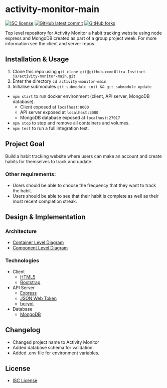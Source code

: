# activity-monitor-main

<!-- badges -->
[![ISC license](https://img.shields.io/badge/License-ISC-blue.svg)](https://www.isc.org/licenses/)
[![GitHub latest commit](https://img.shields.io/github/last-commit/Ultra-Instinct-js/activity-monitor-main.svg)](https://github.com/Ultra-Instinct-js/activity-monitor-main/commit/)
[![GitHub forks](https://img.shields.io/github/forks/Ultra-Instinct-js/activity-monitor-main.svg)](https://github.com/Ultra-Instinct-js/activity-monitor-main)

Top level repository for Activity Monitor a habit tracking website using node express and MongoDB created as part of a group project week. 
For more information see the client and server repos.  

## Installation & Usage

1. Clone this repo using `git clone git@github.com:Ultra-Instinct-js/activity-monitor-main.git`
2. Enter the directory `cd activity-monitor-main`
3. Initialise submodules `git submodule init && git submodule update`
   
* `npm start` to run docker environment (client, API server, MongoDB database).
  * Client exposed at `localhost:8000`
  * API server exposed at `localhost:3000`
  * MongoDB database exposed at `localhost:27017`
* `npm stop` to stop and remove all containers and volumes.
* `npm test` to run a full integration test.

## Project Goal

Build a habit tracking website where users can make an account and create habits for themselves to track and update.

### Other requirements:

* Users should be able to choose the frequency that they want to track the habit.
* Users should be able to see that their habit is complete as well as their most recent completion streak.

## Design & Implementation

### Architecture

* [Container Level Diagram](https://cdn.discordapp.com/attachments/941414409203486751/944315580008239114/unknown.png)
* [Component Level Diagram](https://cdn.discordapp.com/attachments/941414409203486751/944315723361173544/unknown.png)

### Technologies

* Client
  * [HTML5](https://developer.mozilla.org/en-US/docs/Glossary/HTML5)
  * [Bootstrap](https://getbootstrap.com/)
* API Server
  * [Express](https://expressjs.com/)
  * [JSON Web Token](https://jwt.io/)
  * [bcrypt](https://github.com/kelektiv/node.bcrypt.js)
* Database
  * [MongoDB](https://www.mongodb.com/)

## Changelog

* Changed project name to Activity Monitor
* Added database schema for validation.
* Added .env file for environment variables.

## License

* [ISC License](https://www.isc.org/licenses/)
